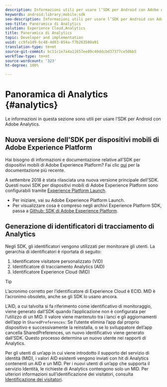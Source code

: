 ```yaml
---
description: Informazioni utili per usare l’SDK per Android con Adobe Analytics.
keywords: android;library;mobile;sdk
seo-description: Informazioni utili per usare l’SDK per Android con Adobe Analytics.
seo-title: Panoramica di Analytics
solution: Experience Cloud,Analytics
title: Panoramica di Analytics
topic: Developer and implementation
uuid: cc9fa1d9-bc48-4d03-854a-f7b263580a91
translation-type: tm+mt
source-git-commit: bc11c1e7a4a11657ee89c40ddcbd37377ce50bb5
workflow-type: tm+mt
source-wordcount: '323'
ht-degree: 100%

---
```



# Panoramica di Analytics {#analytics}

Le informazioni in questa sezione sono utili per usare l’SDK per Android con Adobe Analytics.

## Nuova versione dell&#39;SDK per dispositivi mobili di Adobe Experience Platform

Hai bisogno di informazioni e documentazione relative all’SDK per dispositivi mobili di Adobe Experience Platform? Fai clic [qui](https://aep-sdks.gitbook.io/docs/) per la documentazione più recente.

A settembre 2018 è stata rilasciata una nuova versione principale dell&#39;SDK. Questi nuovi SDK per dispositivi mobili di Adobe Experience Platform sono configurabili tramite [Experience Platform Launch](https://www.adobe.com/it/experience-platform/launch.html).

* Per iniziare, vai su Adobe Experience Platform Launch.
* Per visualizzare cosa è compreso negli archivi Experience Platform SDK, passa a [Github: SDK di Adobe Experience Platform](https://github.com/Adobe-Marketing-Cloud/acp-sdks).

## Generazione di identificatori di tracciamento di Analytics

Negli SDK, gli identificatori vengono utilizzati per monitorare gli utenti. La gerarchia di identificatori è riportata di seguito:

1. Identificatore visitatore personalizzato (VID)
1. Identificatore di tracciamento Analytics (AID)
1. Identificatore Experience Cloud (MID)

>[!TIP]
>
>L’acronimo corretto per l’identificatore di Experience Cloud è ECID. MID è l’acronimo obsoleto, anche se gli SDK lo usano ancora.

L’AID, a cui talvolta si fa riferimento come identificativo di monitoraggio, viene generato dall’SDK quando l’applicazione non è configurata per l’utilizzo di un MID. Il valore viene mantenuto tra i lanci e gli aggiornamenti dell’app in `SharedPreferences`: Se l’utente elimina l’app dal proprio dispositivo e successivamente la reinstalla, o se lo sviluppatore dell’app cancella SharedPreferences, un nuovo identificativo viene generato dall’SDK. Questo processo determina un nuovo utente nei rapporti di Analytics.

Per gli utenti di un’app in cui viene introdotto il supporto del servizio di identità (MID), i valori AID esistenti vengono inviati con hit di Analytics contenenti un AID e un MID. Per i nuovi utenti di un’app che supporta il servizio Identità, le richieste di Analytics contengono solo un MID. Per ulteriori informazioni sull’identificazione dei visitatori, consulta [Identificazione dei visitatori](https://docs.adobe.com/content/help/it-IT/analytics/export/analytics-data-feed/data-feed-contents/datafeeds-calculate.html).
